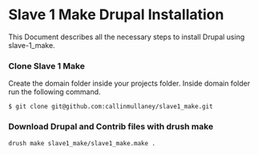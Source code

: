 # Slave 1 Make Drupal Installation

This Document describes all the necessary steps to install Drupal using slave-1_make.


### Clone Slave 1 Make
Create the domain folder inside your projects folder.
Inside domain folder run the following command.

    $ git clone git@github.com:callinmullaney/slave1_make.git

### Download Drupal and Contrib files with drush make

    drush make slave1_make/slave1_make.make .
    